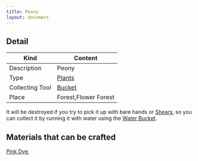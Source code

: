```yaml
---
title: Peony
layout: document
---
```

## Detail

|Kind|Content|
|---|---|
|Description|Peony|
|Type|[Plants](Plants)|
|Collecting Tool|[Bucket](Bucket)|
|Place|Forest,Flower Forest|

It will be destroyed if you try to pick it up with bare hands or [Shears](Shears), so you can collect it by running it with water using the [Water Bucket](Water_Bucket).

## Materials that can be crafted

[Pink Dye](Pink_Dye),
